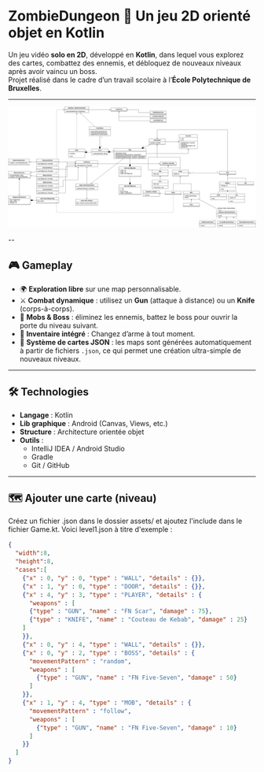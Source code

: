 # ZombieDungeon 🔫 Un jeu 2D orienté objet en Kotlin

Un jeu vidéo **solo en 2D**, développé en **Kotlin**, dans lequel vous explorez des cartes, combattez des ennemis, et débloquez de nouveaux niveaux après avoir vaincu un boss.  
Projet réalisé dans le cadre d’un travail scolaire à l’**École Polytechnique de Bruxelles**.

---

![Class Diagram](https://raw.githubusercontent.com/elingeniero-skully/ZombieDungeon/refs/heads/main/UML/class_diagram.png)

--

## 🎮 Gameplay

- 🌍 **Exploration libre** sur une map personnalisable.
- ⚔️ **Combat dynamique** : utilisez un **Gun** (attaque à distance) ou un **Knife** (corps-à-corps).
- 👾 **Mobs & Boss** : éliminez les ennemis, battez le boss pour ouvrir la porte du niveau suivant.
- 🎒 **Inventaire intégré** : Changez d’arme à tout moment.
- 🧱 **Système de cartes JSON** : les maps sont générées automatiquement à partir de fichiers `.json`, ce qui permet une création ultra-simple de nouveaux niveaux.

---

## 🛠️ Technologies

- **Langage** : Kotlin
- **Lib graphique** : Android (Canvas, Views, etc.)
- **Structure** : Architecture orientée objet
- **Outils** :
  - IntelliJ IDEA / Android Studio
  - Gradle
  - Git / GitHub

---

## 🗺️ Ajouter une carte (niveau)

Créez un fichier .json dans le dossier assets/ et ajoutez l'include dans le fichier Game.kt. 
Voici level1.json à titre d'exemple :

```json
{
  "width":8,
  "height":8,
  "cases":[
    {"x" : 0, "y" : 0, "type" : "WALL", "details" : {}},
    {"x" : 1, "y" : 0, "type" : "DOOR", "details" : {}},
    {"x" : 4, "y" : 3, "type" : "PLAYER", "details" : {
      "weapons" : [
      {"type" : "GUN", "name" : "FN Scar", "damage" : 75},
      {"type" : "KNIFE", "name" : "Couteau de Kebab", "damage" : 25}
    ]
    }},
    {"x" : 0, "y" : 4, "type" : "WALL", "details" : {}},
    {"x" : 0, "y" : 2, "type" : "BOSS", "details" : {
      "movementPattern" : "random",
      "weapons" : [
        {"type" : "GUN", "name" : "FN Five-Seven", "damage" : 50}
      ]
    }},
    {"x" : 1, "y" : 4, "type" : "MOB", "details" : {
      "movementPattern" : "follow",
      "weapons" : [
        {"type" : "GUN", "name" : "FN Five-Seven", "damage" : 10}
      ]
    }}
  ]
}

```
